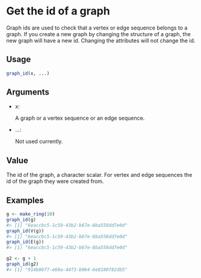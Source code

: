 # Get the id of a graph

Graph ids are used to check that a vertex or edge sequence belongs to a
graph. If you create a new graph by changing the structure of a graph,
the new graph will have a new id. Changing the attributes will not
change the id.

## Usage

``` r
graph_id(x, ...)
```

## Arguments

- x:

  A graph or a vertex sequence or an edge sequence.

- ...:

  Not used currently.

## Value

The id of the graph, a character scalar. For vertex and edge sequences
the id of the graph they were created from.

## Examples

``` r
g <- make_ring(10)
graph_id(g)
#> [1] "6eaccbc5-1c59-43b2-b67e-8ba558dd7e0d"
graph_id(V(g))
#> [1] "6eaccbc5-1c59-43b2-b67e-8ba558dd7e0d"
graph_id(E(g))
#> [1] "6eaccbc5-1c59-43b2-b67e-8ba558dd7e0d"

g2 <- g + 1
graph_id(g2)
#> [1] "914b86f7-e60a-44f3-b064-6e8180f82db5"
```
